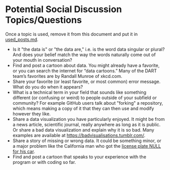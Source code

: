 # Potential Social Discussion Topics/Questions

Once a topic is used, remove it from this document and put it in [used_posts.md](used_posts.md).

- Is it "the data is" or "the data are," i.e. is the word data singular or plural? And does your belief match the way the words naturally come out of your mouth in conversation?
- Find and post a cartoon about data. You might already have a favorite, or you can search the internet for “data cartoons.” Many of the DART team’s favorites are by Randall Munroe of xkcd.com.
- Share your favorite (or least favorite, or most common) error message. What do you do when it appears?
- What is a technical term in your field that sounds like something different (or confusing or weird) to people outside of your subfield or community? For example GitHub users talk about "forking" a repository, which means making a copy of it that they can then use and modify however they like.
- Share a data visualization you have particularly enjoyed. It might be from a news article, scientific journal, really anywhere as long as it is public. Or share a bad data visualization and explain why it is so bad. Many examples are available at https://badvisualisations.tumblr.com/.
- Share a story of missing or wrong data. It could be something minor, or a major problem like the California man who got the [license plate NULL for his car](https://www.wired.com/story/null-license-plate-landed-one-hacker-ticket-hell/).
- Find and post a cartoon that speaks to your experience with the program or with coding so far.
